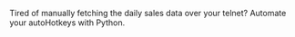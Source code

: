 Tired of manually fetching the daily sales data over your telnet? Automate your autoHotkeys with 
Python.
